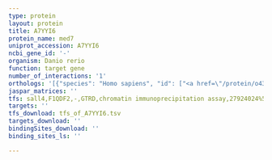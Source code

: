 ```yaml
---
type: protein
layout: protein
title: A7YYI6
protein_name: med7
uniprot_accession: A7YYI6
ncbi_gene_id: '-'
organism: Danio rerio
function: target gene
number_of_interactions: '1'
orthologs: '[{"species": "Homo sapiens", "id": ["<a href=\"/protein/o43513\">O43513</a>"]}, {"species": "Mus musculus", "id": ["<a href=\"/protein/q9czb6\">Q9CZB6</a>"]}, {"species": "Rattus norvegicus", "id": ["<a href=\"/protein/d4a7v2\">D4A7V2</a>"]}, {"species": "Drosophila melanogaster", "id": ["<a href=\"/protein/q9gyv9\">Q9GYV9</a>"]}, {"species": "Caenorhabditis elegans", "id": ["<a href=\"/protein/q95q17\">Q95Q17</a>"]}, {"species": "Saccharomyces cerevisiae", "id": ["<a href=\"/protein/q08278\">Q08278</a>"]}]'
jaspar_matrices: ''
tfs: sall4,F1QDF2,-,GTRD,chromatin immunoprecipitation assay,27924024%5Buid%5D,No
targets: ''
tfs_download: tfs_of_A7YYI6.tsv
targets_download: ''
bindingSites_download: ''
binding_sites_ls: ''

---
```

